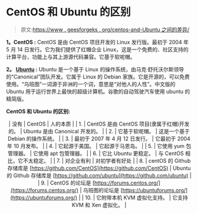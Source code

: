 # CentOS 和 Ubuntu 的区别

> 原文:[https://www . geesforgeks . org/centos-and-Ubuntu 之间的差异/](https://www.geeksforgeeks.org/difference-between-centos-and-ubuntu/)

**1。CentOS :**
CentOS 是由 CentOS 项目开发的 Linux 发行版。最初于 2004 年 5 月 14 日发行。它为我们提供了红帽企业 Linux，这是一个免费的、社区支持的计算平台，功能上与其上游源代码兼容。它基于软呢帽。

**2。 [Ubuntu](https://www.geeksforgeeks.org/interesting-facts-about-ubuntu/) :**
Ubuntu 是一个基于 Linux 的操作系统，由马克·舒托沃尔斯领导的“Canonical”团队开发。它属于 Linux 的 Debian 家族。它是开源的，可以免费使用。“乌班图”一词源于非洲的一个词，意思是“对他人的人性”。中文版的 Ubuntu 用于运行世界上最快的超级计算机。谷歌的自动驾驶汽车使用 ubuntu 的精简版。

**CentOS 和 Ubuntu 的区别:**

<center>

| 没有 | CentOS | 人的本质 |
| 1. | CentOS 是由 CentOS 项目(隶属于红帽)开发的。 | Ubuntu 是由 Canonical 开发的。 |
| 2. | 它基于软呢帽。 | 这是一个基于 Debian 的操作系统。 |
| 3. | 最初于 2007 年 4 月 12 日发行。 | 它最初于 2004 年 10 月发布。 |
| 4. | 它起源于美国。 | 它起源于马恩岛。 |
| 5. | 它使用 yum 包管理器。 | 它使用 apt 包管理器。 |
| 6. | 它比 Ubuntu 更稳定。 | 与 CentOS 相比，它不太稳定。 |
| 7. | 对企业有利 | 对初学者有好处 |
| 8. | centOS 的 Github 存储库是
[https://github.com/CentOS](https://github.com/CentOS) | Ubuntu 的 Github 存储库是
[https://github.com/ubuntu](https://github.com/ubuntu) |
| 9. | CentOS 的论坛是
[https://forums.centos.org/](https://forums.centos.org/) | 乌班图的论坛是
[https://ubuntuforums.org/](https://ubuntuforums.org/) |
| 10. | 它附带本机 KVM 虚拟化支持。 | 它支持 KVM 和 Xen 虚拟化。 |

</center>